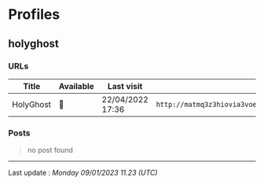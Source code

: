 # Profiles

## **holyghost**


### URLs
| Title | Available | Last visit | fqdn | screen 
|---|---|---|---|---|
| HolyGhost | 🔴 | 22/04/2022 17:36 | `http://matmq3z3hiovia3voe2tix2x54sghc3tszj74xgdy4tqtypoycszqzqd.onion` | ❌ | 

### Posts

> no post found


 --- 


Last update : _Monday 09/01/2023 11.23 (UTC)_
